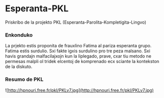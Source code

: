 # Esperanta-PKL
Priskribo de la projekto PKL (Esperanta-Parolita-Kompletigita-Lingvo)

### Enkonduko
La prjekto estis proponita de frauxlino Fatima al pariza esperanta grupo.
Fatima estis surdulio. Sxi fakte igxis surdulino pro tre peza malsano. Sxi havis grandajn malfacilajxojn kun la liplegado, prave, cxar tiu metodo ne permesas malpli ol tridek elcentoj de komprenado ecx sciante la kontekston de la diskuto.














### Resumo de PKL
![http://hpnouri.free.fr/pkl/PKLv7.jpg](http://hpnouri.free.fr/pkl/PKLv7.jpg)
